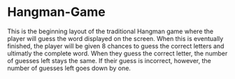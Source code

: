 # Hangman-Game

This is the beginning layout of the traditional Hangman game where the player will guess the word displayed on the screen. When this is eventually finished, the player will be given 8 chances to guess the correct letters and ultimatly the complete word. When they guess the correct letter, the number of guesses left stays the same. If their guess is incorrect, however, the number of guesses left goes down by one. 
